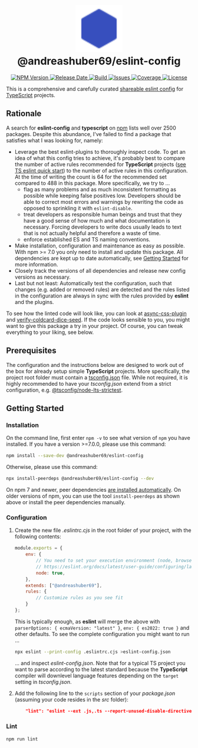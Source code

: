 <h1 align="center">
  <img width="128" src="https://raw.githubusercontent.com/andreashuber69/eslint-config/master/doc/icon.svg?sanitize=true"><br>
  @andreashuber69/eslint-config
</h1>
<p align="center">
  <a href="https://www.npmjs.com/package/@andreashuber69/eslint-config">
    <img src="https://img.shields.io/npm/v/@andreashuber69/eslint-config" alt="NPM Version">
  </a>
  <a href="https://github.com/andreashuber69/eslint-config/releases">
    <img src="https://img.shields.io/github/release-date/andreashuber69/eslint-config.svg" alt="Release Date">
  </a>
  <a href="https://travis-ci.com/github/andreashuber69/eslint-config">
    <img src="https://travis-ci.com/andreashuber69/eslint-config.svg?branch=master" alt="Build">
  </a>
  <a href="https://github.com/andreashuber69/eslint-config/issues">
    <img src="https://img.shields.io/github/issues-raw/andreashuber69/eslint-config.svg" alt="Issues">
  </a>
  <a href="https://coveralls.io/github/andreashuber69/eslint-config?branch=master">
    <img src="https://coveralls.io/repos/github/andreashuber69/eslint-config/badge.svg?branch=master" alt="Coverage">
  </a>
  <a href="https://github.com/andreashuber69/eslint-config/blob/master/LICENSE">
    <img src="https://img.shields.io/github/license/andreashuber69/eslint-config.svg" alt="License">
  </a>
</p>

This is a comprehensive and carefully curated
[shareable eslint config](https://eslint.org/docs/latest/developer-guide/shareable-configs) for
[TypeScript](https://www.typescriptlang.org/) projects.

## Rationale

A search for **eslint-config** and **typescript** on [npm](https://npmjs.com) lists well over 2500 packages. Despite
this abundance, I've failed to find a package that satisfies what I was looking for, namely:

- Leverage the best eslint-plugins to thoroughly inspect code. To get an idea of what this config tries to achieve, it's
  probably best to compare the number of active rules recommended for **TypeScript** projects
  ([see TS eslint quick start](https://typescript-eslint.io/getting-started#quickstart)) to the number of active rules
  in this configuration. At the time of writing the count is 64 for the recommended set compared to 488 in this package.
  More specifically, we try to ...
  - flag as many problems and as much inconsistent formatting as possible while keeping false positives low. Developers
    should be able to correct most errors and warnings by rewriting the code as opposed to sprinkling it with
    `eslint-disable`.
  - treat developers as responsible human beings and trust that they have a good sense of how much and what
    documentation is necessary. Forcing developers to write docs usually leads to text that is not actually helpful and
    therefore a waste of time.
  - enforce established ES and TS naming conventions.
- Make installation, configuration and maintenance as easy as possible. With npm >= 7.0 you only need to install and
  update this package. All dependencies are kept up to date automatically, see [Getting Started](#getting-started) for
  more information.
- Closely track the versions of all dependencies and release new config versions as necessary.
- Last but not least: Automatically test the configuration, such that changes (e.g. added or removed rules) are detected
  and the rules listed in the configuration are always in sync with the rules provided by **eslint** and the plugins.

To see how the linted code will look like, you can look at
[async-css-plugin](https://github.com/andreashuber69/async-css-plugin/tree/develop/src) and
[verify-coldcard-dice-seed](https://github.com/andreashuber69/verify-coldcard-dice-seed/tree/develop/src). If the code
looks sensible to you, you might want to give this package a try in your project. Of course, you can tweak everything to
your liking, see below.

## Prerequisites

The configuration and the instructions below are designed to work out of the box for already setup simple **TypeScript**
projects. More specifically, the project root folder must contain a
[tsconfig.json](https://www.typescriptlang.org/docs/handbook/tsconfig-json.html) file. While not required, it is highly
recommended to have your *tsconfig.json* extend from a strict configuration, e.g.
[@tsconfig/node-lts-strictest](https://www.npmjs.com/package/@tsconfig/node-lts-strictest).

## Getting Started

### Installation

On the command line, first enter `npm -v` to see what version of `npm` you have installed. If you have a version >=7.0.0,
please use this command:

```bash
npm install --save-dev @andreashuber69/eslint-config
```

Otherwise, please use this command:

```bash
npx install-peerdeps @andreashuber69/eslint-config --dev
```

On npm 7 and newer, peer dependencies
[are installed automatically](https://github.com/npm/rfcs/blob/main/implemented/0025-install-peer-deps.md). On
older versions of npm, you can use the tool `install-peerdeps` as shown above or install the peer dependencies manually.

### Configuration

1. Create the new file *.eslintrc.cjs* in the root folder of your project, with the following contents:

   ```js
   module.exports = {
       env: {
           // You need to set your execution environment (node, browser, etc.), for more information please see
           // https://eslint.org/docs/latest/user-guide/configuring/language-options#specifying-environments
           node: true,
       },
       extends: ["@andreashuber69"],
       rules: {
           // Customize rules as you see fit
       }
   };
   ```

   This is typically enough, as **eslint** will merge the above with `parserOptions: { ecmaVersion: "latest" }`,
   `env: { es2022: true }` and other defaults. To see the complete configuration you might want to run ...

   ```bash
   npx eslint --print-config .eslintrc.cjs >eslint-config.json
   ```

   ... and inspect *eslint-config.json*. Note that for a typical TS project you want to parse according to the latest
   standard because the **TypeScript** compiler will downlevel language features depending on the `target` setting in
   *tsconfig.json*.

2. Add the following line to the `scripts` section of your *package.json* (assuming your code resides in the *src*
   folder):

   ```json
       "lint": "eslint --ext .js,.ts --report-unused-disable-directives './src'",
   ```

### Lint

```bash
npm run lint
```
